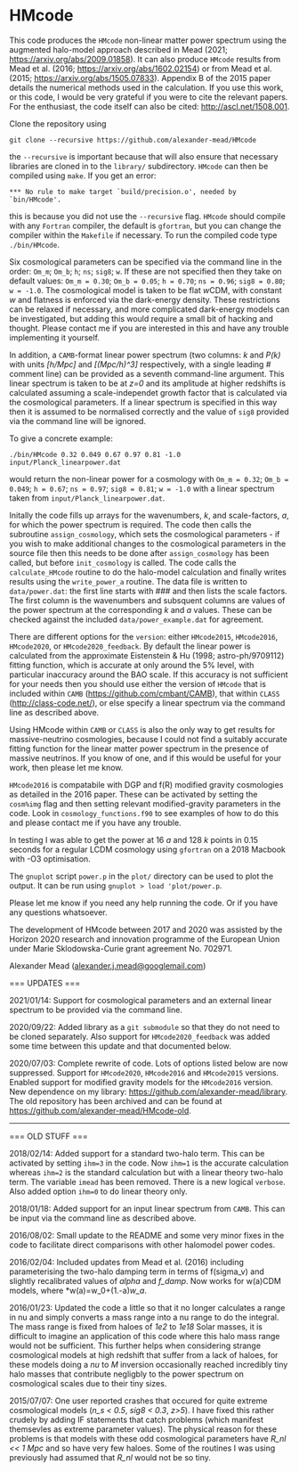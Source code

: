 # HMcode

This code produces the `HMcode` non-linear matter power spectrum using the augmented halo-model approach described in Mead (2021; https://arxiv.org/abs/2009.01858). It can also produce `HMcode` results from Mead et al. (2016; https://arxiv.org/abs/1602.02154) or from Mead et al. (2015; https://arxiv.org/abs/1505.07833). Appendix B of the 2015 paper details the numerical methods used in the calculation. If you use this work, or this code, I would be very grateful if you were to cite the relevant papers. For the enthusiast, the code itself can also be cited: http://ascl.net/1508.001.

Clone the repository using
```
git clone --recursive https://github.com/alexander-mead/HMcode
```
the `--recursive` is important because that will also ensure that necessary libraries are cloned in to the `library/` subdirectory. `HMcode` can then be compiled using `make`. If you get an error: 
```
*** No rule to make target `build/precision.o', needed by `bin/HMcode'.
```
this is because you did not use the `--recursive` flag. `HMcode` should compile with any `Fortran` compiler, the default is `gfortran`, but you can change the compiler within the `Makefile` if necessary. To run the compiled code type `./bin/HMcode`.

Six cosmological parameters can be specified via the command line in the order: `Om_m`; `Om_b`; `h`; `ns`; `sig8`; `w`. If these are not specified then they take on default values: `Om_m = 0.30`; `Om_b = 0.05`; `h = 0.70`; `ns = 0.96`; `sig8 = 0.80`; `w = -1.0`. The cosmological model is taken to be flat *w*CDM, with constant *w* and flatness is enforced via the dark-energy density. These restrictions can be relaxed if necessary, and more complicated dark-energy models can be investigated, but adding this would require a small bit of hacking and thought. Please contact me if you are interested in this and have any trouble implementing it yourself. 

In addition, a  `CAMB`-format linear power spectrum (two columns: *k* and *P(k)* with units *[h/Mpc]* and *[(Mpc/h)^3]* respectively, with a single leading *#* comment line) can be provided as a seventh command-line argument. This linear spectrum is taken to be at *z=0* and its amplitude at higher redshifts is calculated assuming a scale-independet growth factor that is calculated via the cosmological parameters. If a linear spectrum is specified in this way then it is assumed to be normalised correctly and the value of `sig8` provided via the command line will be ignored.

To give a concrete example:
```
./bin/HMcode 0.32 0.049 0.67 0.97 0.81 -1.0 input/Planck_linearpower.dat
```
would return the non-linear power for a  cosmology with `Om_m = 0.32`; `Om_b = 0.049`; `h = 0.67`; `ns = 0.97`; `sig8 = 0.81`; `w = -1.0` with a linear spectrum taken from `input/Planck_linearpower.dat`.

Initally the code fills up arrays for the wavenumbers, *k*, and scale-factors, *a*, for which the power spectrum is required. The code then calls the subroutine `assign_cosmology`, which sets the cosmological parameters - if you wish to make additional changes to the cosmological parameters in the source file then this needs to be done after `assign_cosmology` has been called, but before `init_cosmology` is called. The code calls the `calculate_HMcode` routine to do the halo-model calculation and finally writes results using the `write_power_a` routine. The data file is written to `data/power.dat`: the first line starts with ### and then lists the scale factors. The first column is the wavenumbers and subsquent columns are values of the power spectrum at the corresponding *k* and *a* values. These can be checked against the included `data/power_example.dat` for agreement.

There are different options for the `version`: either `HMcode2015`, `HMcode2016`, `HMcode2020`, or `HMcode2020_feedback`. By default the linear power is calculated from the approximate Eistenstein & Hu (1998; astro-ph/9709112) fitting function, which is accurate at only around the 5% level, with particular inaccuracy around the BAO scale. If this accuracy is not sufficient for your needs then you should use either the version of `HMcode` that is included within `CAMB` (https://github.com/cmbant/CAMB), that within `CLASS` (http://class-code.net/), or else specify a linear spectrum via the command line as described above. 

Using HMcode within `CAMB` or `CLASS` is also the only way to get results for massive-neutrino cosmologies, because I could not find a suitably accurate fitting function for the linear matter power spectrum in the presence of massive neutrinos. If you know of one, and if this would be useful for your work, then please let me know.

`HMcode2016` is compatabile with DGP and f(R) modified gravity cosmologies as detailed in the 2016 paper. These can be activated by setting the `cosm%img` flag and then setting relevant modified-gravity parameters in the code. Look in `cosmology_functions.f90` to see examples of how to do this and please contact me if you have any trouble.

In testing I was able to get the power at 16 *a* and 128 *k* points in 0.15 seconds for a regular LCDM cosmology using `gfortran` on a 2018 Macbook with -O3 optimisation. 

The `gnuplot` script `power.p` in the `plot/` directory can be used to plot the output. It can be run using `gnuplot > load 'plot/power.p`.

Please let me know if you need any help running the code. Or if you have any questions whatsoever.

The development of HMcode between 2017 and 2020 was assisted by the Horizon 2020 research and innovation programme of the European Union under Marie Sklodowska-Curie grant agreement No. 702971.

Alexander Mead
(alexander.j.mead@googlemail.com)

=== UPDATES ===

2021/01/14:
Support for cosmological parameters and an external linear spectrum to be provided via the command line.

2020/09/22:
Added library as a `git submodule` so that they do not need to be cloned separately. Also support for `HMcode2020_feedback` was added some time between this update and that documented below.

2020/07/03:
Complete rewrite of code. Lots of options listed below are now suppressed. Support for `HMcode2020`, `HMcode2016` and `HMcode2015` versions. Enabled support for modified gravity models for the `HMcode2016` version. New dependence on my library: https://github.com/alexander-mead/library. The old repository has been archived and can be found at https://github.com/alexander-mead/HMcode-old.

----

=== OLD STUFF ===

2018/02/14:
Added support for a standard two-halo term. This can be activated by setting `ihm=3` in the code. Now `ihm=1` is the accurate calculation whereas `ihm=2` is the standard calculation but with a linear theory two-halo term. The variable `imead` has been removed. There is a new logical `verbose`. Also added option `ihm=0` to do linear theory only.

2018/01/18:
Added support for an input linear spectrum from `CAMB`. This can be input via the command line as described above.

2016/08/02:
Small update to the README and some very minor fixes in the code to facilitate direct comparisons with other halomodel power codes.

2016/02/04:
Included updates from Mead et al. (2016) including parameterising the two-halo damping term in terms of f(sigma_v) and slightly recalibrated values of *alpha* and *f_damp*. Now works for w(a)CDM models, where *w(a)=w_0+(1.-a)*w_a*.

2016/01/23:
Updated the code a little so that it no longer calculates a range in nu and simply converts a mass range into a nu range to do the integral. The mass range is fixed from haloes of *1e2* to *1e18* Solar masses, it is difficult to imagine an application of this code where this halo mass range would not be sufficient. This further helps when considering strange cosmological models at high redshift that suffer from a lack of haloes, for these models doing a *nu* to *M* inversion occasionally reached incredibly tiny halo masses that contribute negligbly to the power spectrum on cosmological scales due to their tiny sizes.

2015/07/07:
One user reported crashes that occured for quite extreme cosmological models (*n_s < 0.5*, *sig8 < 0.3*, *z>5*). I have fixed this rather crudely by adding IF statements that catch problems (which manifest themsevles as extreme parameter values). The physical reason for these problems is that models with these odd cosmological parameters have *R_nl << 1 Mpc* and so have very few haloes. Some of the routines I was using previously had assumed that *R_nl* would not be so tiny.

